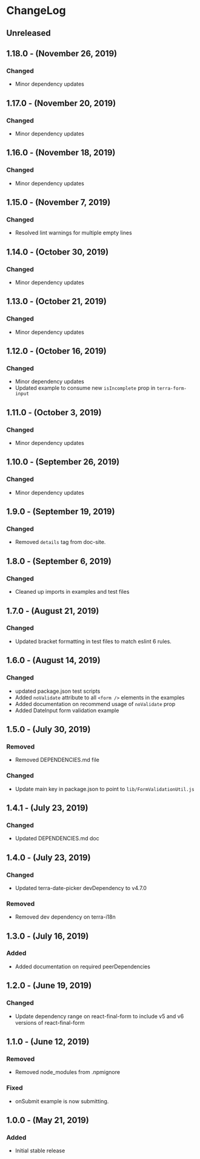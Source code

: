 ChangeLog
=========

Unreleased
----------

1.18.0 - (November 26, 2019)
------------------
### Changed
* Minor dependency updates

1.17.0 - (November 20, 2019)
------------------
### Changed
* Minor dependency updates

1.16.0 - (November 18, 2019)
------------------
### Changed
* Minor dependency updates

1.15.0 - (November 7, 2019)
------------------
### Changed
* Resolved lint warnings for multiple empty lines

1.14.0 - (October 30, 2019)
------------------
### Changed
* Minor dependency updates

1.13.0 - (October 21, 2019)
------------------
### Changed
* Minor dependency updates

1.12.0 - (October 16, 2019)
------------------
### Changed
* Minor dependency updates
* Updated example to consume new `isIncomplete` prop in `terra-form-input`

1.11.0 - (October 3, 2019)
------------------
### Changed
* Minor dependency updates

1.10.0 - (September 26, 2019)
------------------
### Changed
* Minor dependency updates

1.9.0 - (September 19, 2019)
------------------
### Changed
* Removed `details` tag from doc-site.

1.8.0 - (September 6, 2019)
------------------
### Changed
* Cleaned up imports in examples and test files

1.7.0 - (August 21, 2019)
------------------
### Changed
* Updated bracket formatting in test files to match eslint 6 rules.

1.6.0 - (August 14, 2019)
------------------
### Changed
* updated package.json test scripts
* Added `noValidate` attribute to all `<form />` elements in the examples
* Added documentation on recommend usage of `noValidate` prop
* Added DateInput form validation example

1.5.0 - (July 30, 2019)
------------------
### Removed
* Removed DEPENDENCIES.md file

### Changed
* Update main key in package.json to point to `lib/FormValidationUtil.js`

1.4.1 - (July 23, 2019)
------------------
### Changed
* Updated DEPENDENCIES.md doc

1.4.0 - (July 23, 2019)
------------------
### Changed
* Updated terra-date-picker devDependency to v4.7.0

### Removed
* Removed dev dependency on terra-i18n

1.3.0 - (July 16, 2019)
------------------
### Added
* Added documentation on required peerDependencies

1.2.0 - (June 19, 2019)
------------------
### Changed
* Update dependency range on react-final-form to include v5 and v6 versions of react-final-form

1.1.0 - (June 12, 2019)
------------------
### Removed
* Removed node_modules from .npmignore

### Fixed
* onSubmit example is now submitting.

1.0.0 - (May 21, 2019)
------------------
### Added
* Initial stable release
